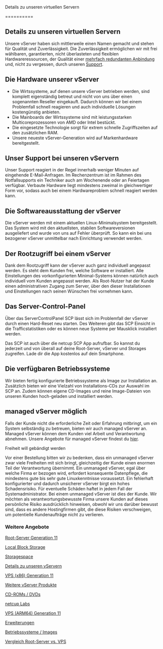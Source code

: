 Details zu unseren virtuellen Servern

==========

Details zu unseren virtuellen Servern
----------

Unsere vServer haben sich mittlerweile einen Namen gemacht und stehen für Qualität und Zuverlässigkeit. Die Zuverlässigkeit ermöglichen wir mit frei wählbaren, garantierten, nicht überlasteten und flexiblen Hardwareressourcen, der Qualität einer [mehrfach redundanten Anbindung](https://www.netcup.com/de/ueber-netcup/netzwerk-infrastruktur) und, nicht zu vergessen, durch unseren [Support](https://helpcenter.netcup.com/de).

Die Hardware unserer vServer
----------

* Die Wirtssysteme, auf denen unsere vServer betrieben werden, sind komplett eigenständig betreut und nicht von uns über einen sogenannten Reseller eingekauft. Dadurch können wir bei einem Problemfall schnell reagieren und auch individuelle Lösungen kostengünstig anbieten.
* Die Mainboards der Wirtssysteme sind mit leistungsstarken Multicoreprozessoren von AMD oder Intel bestückt.
* Die eingesetzte Technologie sorgt für extrem schnelle Zugriffszeiten auf den zusätzlichen RAM.
* Unsere neueste vServer-Generation wird auf Markenhardware bereitgestellt.

Unser Support bei unseren vServern
----------

Unser Support reagiert in der Regel innerhalb weniger Minuten auf eingehende E-Mail-Anfragen. Im Rechenzentrum ist im Rahmen des Notfallsupports ein Techniker auch am Wochenende oder an Feiertagen verfügbar. Verbaute Hardware liegt mindestens zweimal in gleichwertiger Form vor, sodass auch bei einem Hardwareproblem schnell reagiert werden kann.

Die Softwareausstattung der vServer
----------

Die vServer werden mit einem aktuellen Linux-Minimalsystem bereitgestellt. Das System wird mit den aktuellsten, stabilen Softwareversionen ausgeliefert und wurde von uns auf Fehler überprüft. So kann ein bei uns bezogener vServer unmittelbar nach Einrichtung verwendet werden.

Der Rootzugriff bei einem vServer
----------

Dank dem Rootzugriff kann der vServer auch ganz individuell angepasst werden. Es steht dem Kunden frei, welche Software er installiert. Alle Einstellungen des vorkonfigurierten Minimal-Systems können natürlich auch individuell vom Kunden angepasst werden. Als Root-Nutzer hat der Kunde einen administrativen Zugang zum Server, über den dieser Installationen und Einstellungen nach seinen Wünschen frei vornehmen kann.

Das Server-Control-Panel
----------

Über das ServerControlPanel SCP lässt sich im Problemfall der vServer durch einen Hard-Reset neu starten. Des Weiteren gibt das SCP Einsicht in die Trafficstatistiken oder es können neue Systeme per Mausklick installiert werden.

Das SCP ist auch über die netcup SCP App aufrufbar. So kannst du jederzeit und von überall auf deine Root-Server, vServer und Storages zugreifen. Lade dir die App kostenlos auf dein Smartphone.

[](https://apps.apple.com/at/app/netcup-scp/id1469193372)[](https://play.google.com/store/apps/details?id=at.anexia.netcupscp)

Die verfügbaren Betriebssysteme
----------

Wir bieten fertig konfigurierte Betriebssysteme als Image zur Installation an. Zusätzlich bieten wir eine Vielzahl von Installations-CDs zur Auswahl im SCP an. Zudem können eigene CD-Images und reine Image-Dateien von unseren Kunden hoch-geladen und installiert werden.

managed vServer möglich
----------

Falls der Kunde nicht die erforderliche Zeit oder Erfahrung mitbringt, um ein System selbständig zu betreuen, bieten wir auch managed vServer an. Managed vServer können dem Kunden viel Arbeit und Verantwortung abnehmen. Unsere Angebote für managed vServer findest du [hier](https://www.netcup.de/professional/managed-server/).

Freiheit will gebändigt werden

Vor einer Bestellung bitten wir zu bedenken, dass ein unmanaged vServer zwar viele Freiheiten mit sich bringt, gleichzeitig der Kunde einen enormen Teil der Verantwortung übernimmt. Ein unmanaged vServer, egal über welche Firma er bezogen wird, erfordert konsequente Datenpflege, die mindestens gute bis sehr gute Linuxkenntnisse voraussetzt. Ein fehlerhaft konfigurierter und dadurch unsicherer vServer birgt ein hohes Schadensrisiko. Für eventuelle Schäden haftet in jedem Fall der Systemadministrator. Bei einem unmanaged vServer ist dies der Kunde. Wir möchten als verantwortungsbewusste Firma unsere Kunden auf dieses persönliche Risiko ausdrücklich hinweisen, obwohl wir uns darüber bewusst sind, dass es andere Hostingfirmen gibt, die diese Risiken verschweigen, um potentielle Kundenaufträge nicht zu verlieren.

### Weitere Angebote ###

[Root-Server Generation 11](https://www.netcup.com/de/server/root-server)

[Local Block Storage](https://www.netcup.com/de/server/local-block-storage)

[Storagespace](https://www.netcup.com/de/server/server-storage)

[Details zu unseren vServern](https://www.netcup.com/de/server/vserver-guenstig-qualitaet)

[VPS (x86) Generation 11](https://www.netcup.com/de/server/vps)

[Weitere vServer Produkte](https://www.netcup.com/de/server/guenstige-vserver-angebote)

[CD-ROMs / DVDs](https://www.netcup.com/de/server/vserver-images)

[netcup Labs](https://www.netcup.com/de/server/labs)

[VPS (ARM64) Generation 11](https://www.netcup.com/de/server/arm-server)

[Erweiterungen](https://www.netcup.com/de/server/kvm-server-erweiterungen)

[Betriebssysteme / Images](https://www.netcup.com/de/server/vserver-images)

[Vergleich Root-Server vs. VPS](https://www.netcup.com/de/server/vergleich-root-server-vps)
